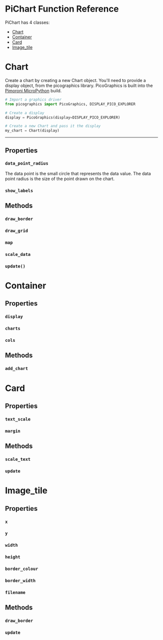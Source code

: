 # PiChart Function Reference

PiChart has 4 classes:

- [Chart](#Chart)
- [Container](#Container)
- [Card](#Card)
- [Image_tile](#Image_tile)

# Chart
Create a chart by creating a new Chart object. You'll need to provide a display object, from the picographics library. PicoGraphics is built into the [Pimoroni MicroPython](https://) build.

``` python
# Import a graphics driver
from picographics import PicoGraphics, DISPLAY_PICO_EXPLORER

# Create a display
display = PicoGraphics(display=DISPLAY_PICO_EXPLORER)

# Create a new Chart and pass it the display
my_chart = Chart(display)
```

---

## Properties

### `data_point_radius`
The data point is the small circle that represents the data value. The data point radius is the size of the point drawn on the chart.

### `show_labels`

## Methods
### `draw_border`

### `draw_grid`
### `map`
### `scale_data`
### `update()`



# Container
## Properties
### `display`
### `charts`
### `cols`

## Methods
### `add_chart`


# Card

## Properties
### `text_scale`
### `margin`

## Methods
### `scale_text`
### `update`

# Image_tile
## Properties
### `x`
### `y`
### `width`
### `height`
### `border_colour`
### `border_width`
### `filename`

## Methods
### `draw_border`
### `update`
